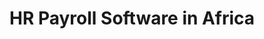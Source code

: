 ---
name: Africa
title: HR Payroll Software in Africa
description: Looking for best HR Payroll Software in Africa? EasyHR is a leading Payroll Software Provider with dynamic features like leave, attendance, self-service
eleventyExcludeFromCollections: true
---